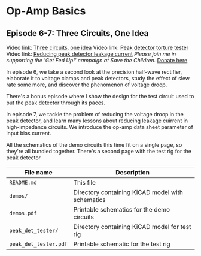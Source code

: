 # Op-Amp Basics
## Episode 6-7: Three Circuits, One Idea

Video link: [Three circuits, one idea](https://youtu.be/vFuQ36QZQWc)
Video link: [Peak detector torture tester](/storage/kennykb/Videos/OpAmpBasics/Ep06-Rect-Clamp-PeakDet/)
Video link: [Reducing peak detector leakage current](https://youtu.be/QEqsVSCnKNI)
_Please join me in supporting the 'Get Fed Up!' campaign at Save the Children._ [Donate here](http://support.savethechildren.org/goto/KevinsCave)

In episode 6, we take a second look at the precision half-wave rectifier,
elaborate it to voltage clamps and peak detectors, study the effect of
slew rate some more, and discover the phenomenon of voltage droop.

There's a bonus episode where I show the design for the test circuit
used to put the peak detector through its paces.

In episode 7, we tackle the problem of reducing the voltage droop
in the peak detector, and learn many lessons about reducing leakage
cuirrent in high-impedance circuits.  We introduce the op-amp data sheet
parameter of input bias current.

All the schematics of the demo circuits this time fit on a single page,
so they're all bundled together.  There's a second page with the test
rig for the peak detector

| File name           | Description                                           |
| ------------------- | ----------------------------------------------------- |
| `README.md`         | This file                                             |
| `demos/`            | Directory containing KiCAD model with schematics |
| `demos.pdf`         | Printable schematics for the demo circuits |
| `peak_det_tester/`  | Directory containing KiCAD model for test rig |
| `peak_det_tester.pdf` | Printable schematic for the test rig |
